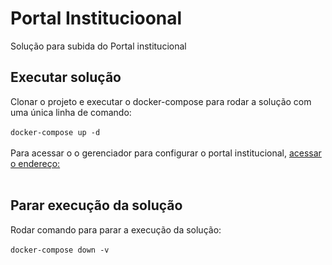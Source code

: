 # Portal Institucioonal
Solução para subida do Portal institucional

## Executar solução

Clonar o projeto e executar o docker-compose para rodar a solução com uma única linha de comando: </br></br>
`docker-compose up -d`</br></br>
Para acessar o o gerenciador para configurar o portal institucional, [acessar o endereço:](http://localhost:8077/)</br></br>

## Parar execução da solução
Rodar comando para parar a execução da solução: </br></br>
`docker-compose down -v`</br></br>